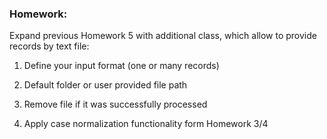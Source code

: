 ### Homework:

Expand previous Homework 5 with additional class, which allow to provide records by text file:

1. Define your input format (one or many records)

2. Default folder or user provided file path

3. Remove file if it was successfully processed

4. Apply case normalization functionality form Homework 3/4